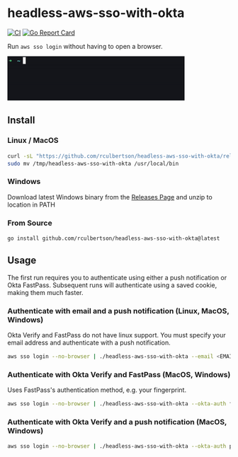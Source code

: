 # headless-aws-sso-with-okta

[![CI](https://github.com/rculbertson/headless-aws-sso-with-okta/actions/workflows/ci.yml/badge.svg?branch=main)](https://github.com/rculbertson/headless-aws-sso-with-okta/actions/workflows/ci.yml)
[![Go Report Card](https://goreportcard.com/badge/github.com/rculbertson/headless-aws-sso-with-okta)](https://goreportcard.com/report/github.com/rculbertson/headless-aws-sso-with-okta)

Run `aws sso login` without having to open a browser.

<img src="./docs/demo.gif" alt="Description" width="400" height="100">

## Install

### Linux / MacOS

```bash
curl -sL "https://github.com/rculbertson/headless-aws-sso-with-okta/releases/download/0.1.2/headless-aws-sso-with-okta_.0.1.2_$(uname -s)_$(uname -m).tar.gz" | tar xz -C /tmp/
sudo mv /tmp/headless-aws-sso-with-okta /usr/local/bin
```

### Windows

Download latest Windows binary from the [Releases Page](https://github.com/rculbertson/headless-aws-sso-with-okta/releases) and unzip to location in PATH

### From Source

```bash
go install github.com/rculbertson/headless-aws-sso-with-okta@latest
```

## Usage

The first run requires you to authenticate using either a push notification or Okta FastPass. Subsequent runs will authenticate using a saved cookie, making them much faster.

### Authenticate with email and a push notification (Linux, MacOS, Windows)

Okta Verify and FastPass do not have linux support. You must specify your email address and authenticate with a push notification.

```bash
aws sso login --no-browser | ./headless-aws-sso-with-okta --email <EMAIL> --okta-auth push-notification
```

### Authenticate with Okta Verify and FastPass (MacOS, Windows)

Uses FastPass's authentication method, e.g. your fingerprint.

```bash
aws sso login --no-browser | ./headless-aws-sso-with-okta --okta-auth fastpass
```

### Authenticate with Okta Verify and a push notification (MacOS, Windows)

```bash
aws sso login --no-browser | ./headless-aws-sso-with-okta --okta-auth push-notification
```
